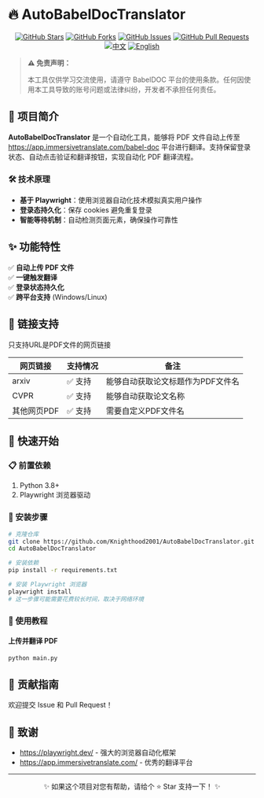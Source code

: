 # 🔥 AutoBabelDocTranslator

<div align="center">


[![GitHub Stars](https://img.shields.io/github/stars/Knighthood2001/AutoBabelDocTranslator?style=social)](https://github.com/Knighthood2001/AutoBabelDocTranslator/stargazers)
[![GitHub Forks](https://img.shields.io/github/forks/Knighthood2001/AutoBabelDocTranslator?style=social)](https://github.com/Knighthood2001/AutoBabelDocTranslator/network/members)
[![GitHub Issues](https://img.shields.io/github/issues/Knighthood2001/AutoBabelDocTranslator)](https://github.com/Knighthood2001/AutoBabelDocTranslator/issues)
[![GitHub Pull Requests](https://img.shields.io/github/issues-pr/Knighthood2001/AutoBabelDocTranslator)](https://github.com/Knighthood2001/AutoBabelDocTranslator/pulls)
[![中文](https://img.shields.io/badge/🇨🇳_中文文档-当前-blue)](README.md)
[![English](https://img.shields.io/badge/🇺🇸_English-Available-green)](README_en.md)
</div>

> **⚠️ 免责声明：**
> 
> 本工具仅供学习交流使用，请遵守 BabelDOC 平台的使用条款。任何因使用本工具导致的账号问题或法律纠纷，开发者不承担任何责任。

## 🌟 项目简介

**AutoBabelDocTranslator** 是一个自动化工具，能够将 PDF 文件自动上传至 https://app.immersivetranslate.com/babel-doc 平台进行翻译。支持保留登录状态、自动点击验证和翻译按钮，实现自动化 PDF 翻译流程。

### 🛠️ 技术原理

- **基于 Playwright**：使用浏览器自动化技术模拟真实用户操作
- **登录态持久化**：保存 cookies 避免重复登录
- **智能等待机制**：自动检测页面元素，确保操作可靠性

## ✨ 功能特性

✅ **自动上传 PDF 文件**  
✅ **一键触发翻译**  
✅ **登录状态持久化**  
✅ **跨平台支持** (Windows/Linux)  

## 📝 链接支持
只支持URL是PDF文件的网页链接

| **网页链接** | **支持情况** | **备注** |
| ---         |---          |---      |
| arxiv | ✅ 支持 |能够自动获取论文标题作为PDF文件名|
| CVPR | ✅ 支持 | 能够自动获取论文名称|
| 其他网页PDF |✅ 支持 | 需要自定义PDF文件名|


## 🚀 快速开始

### 📋 前置依赖

1. Python 3.8+
2. Playwright 浏览器驱动

### 🔧 安装步骤

```bash
# 克隆仓库
git clone https://github.com/Knighthood2001/AutoBabelDocTranslator.git
cd AutoBabelDocTranslator

# 安装依赖
pip install -r requirements.txt

# 安装 Playwright 浏览器
playwright install
# 这一步骤可能需要花费较长时间，取决于网络环境
```

### 🏃 使用教程

#### 上传并翻译 PDF

```bash
python main.py
```


## 🤝 贡献指南

欢迎提交 Issue 和 Pull Request！

## 💖 致谢

- https://playwright.dev/ - 强大的浏览器自动化框架
- https://app.immersivetranslate.com/ - 优秀的翻译平台

---

<div align="center">
✨ 如果这个项目对您有帮助，请给个 ⭐ Star 支持一下！ ✨
</div>